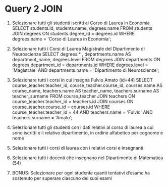 # Query 2 JOIN

1. Selezionare tutti gli studenti iscritti al Corso di Laurea in Economia
SELECT students.id, students.name, degrees.name
FROM students
JOIN degrees ON students.degree_id = degrees.id
WHERE degrees.name = 'Corso di Laurea in Economia';

2. Selezionare tutti i Corsi di Laurea Magistrale del Dipartimento di Neuroscienze
SELECT degrees.* , departments.name AS department_name, degrees.level
FROM degrees
JOIN departments ON degrees.department_id = departments.id
WHERE degrees.level = 'Magistrale'
AND departments.name = 'Dipartimento di Neuroscienze';

3. Selezionare tutti i corsi in cui insegna Fulvio Amato (id=44)
SELECT course_teacher.teacher_id, course_teacher.course_id, courses.name AS course_name, teachers.name AS teacher_name, teachers.surname AS teacher_surname
FROM course_teacher
JOIN teachers ON course_teacher.teacher_id = teachers.id
JOIN courses ON course_teacher.course_id = courses.id
WHERE course_teacher.teacher_id = 44
AND teachers.name = 'Fulvio'
AND teachers.surname = 'Amato';

4. Selezionare tutti gli studenti con i dati relativi al corso di laurea a cui sono iscritti e il
relativo dipartimento, in ordine alfabetico per cognome e nome
5. Selezionare tutti i corsi di laurea con i relativi corsi e insegnanti
6. Selezionare tutti i docenti che insegnano nel Dipartimento di Matematica (54)
7. BONUS: Selezionare per ogni studente quanti tentativi d’esame ha sostenuto per
superare ciascuno dei suoi esami
